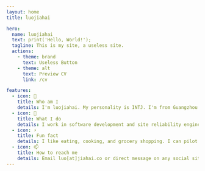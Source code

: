 ```yaml
---
layout: home
title: luojiahai

hero:
  name: luojiahai
  text: print('Hello, World!');
  tagline: This is my site, a useless site.
  actions:
    - theme: brand
      text: Useless Button
    - theme: alt
      text: Preview CV
      link: /cv

features:
  - icon: 🤔
    title: Who am I
    details: I'm luojiahai. My personality is INTJ. I'm from Guangzhou 🇨🇳 and currently based in Melbourne 🇦🇺.
  - icon: 🔭
    title: What I do
    details: I work in software development and site reliability engineering. I'm currently working hard for a living 💰.
  - icon: ⚡
    title: Fun fact
    details: I like eating, cooking, and grocery shopping. I can pilot the A320 ✈️ in Microsoft Flight Simulator.
  - icon: 📫
    title: How to reach me
    details: Email luo[at]jiahai.co or direct message on any social sites.
---
```

